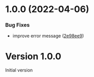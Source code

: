 # 1.0.0 (2022-04-06)


### Bug Fixes

* improve error message ([2e98ee9](https://github.com/Prybh/TestUnityPackage/commit/2e98ee9c4038b8511ead5051735f788130e04dbe))

Version 1.0.0
=============

Initial version
